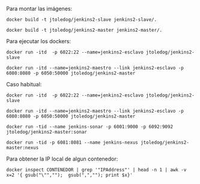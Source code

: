 Para montar las imágenes:

    docker build -t jtoledog/jenkins2-slave jenkins2-slave/.

    docker build -t jtoledog/jenkins2-master jenkins2-master/.

Para ejecutar los dockers:

    docker run -itd  -p 6022:22 --name=jenkins2-esclavo jtoledog/jenkins2-slave

    docker run -itd --name=jenkins2-maestro --link jenkins2-esclavo -p 6080:8080 -p 6050:50000 jtoledog/jenkins2-master 
    
Caso habitual:

    docker run -itd  -p 6022:22 --name=jenkins2-esclavo jtoledog/jenkins2-slave

    docker run -itd --name=jenkins2-maestro --link jenkins2-esclavo -p 6080:8080 -p 6050:50000 jtoledog/jenkins2-master

    docker run -tid --name jenkins-sonar -p 6001:9000 -p 6092:9092 jtoledog/jenkins2-master:sonar

    docker run -tid -p 6081:8081 --name jenkins-nexus jtoledog/jenkins2-master:nexus
    
Para obtener la IP local de algun contenedor:

    docker inspect CONTENEDOR | grep '"IPAddress"' | head -n 1 | awk -v x=2 '{ gsub("\"","");  gsub(",",""); print $x}'
